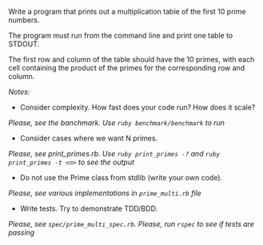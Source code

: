 Write a program that prints out a multiplication table of the first 10 prime numbers.

The program must run from the command line and print one table to STDOUT.

The first row and column of the table should have the 10 primes, with each cell containing the product of the primes for the corresponding row and column.

*Notes:*

- Consider complexity. How fast does your code run? How does it scale? 

_Please, see the banchmark. Use `ruby benchmark/benchmark` to run_

- Consider cases where we want N primes.

_Please, see print_primes.rb. Use `ruby print_primes -?` and `ruby print_primes -t <n>` to see the output_

- Do not use the Prime class from stdlib (write your own code).

_Please, see various implementations in `prime_multi.rb` file_

- Write tests. Try to demonstrate TDD/BDD.

_Please, see `spec/prime_multi_spec.rb`. Please, run `rspec` to see if tests are passing_